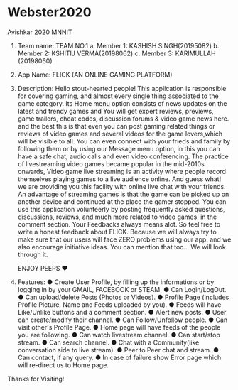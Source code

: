 # Webster2020
Avishkar 2020 MNNIT

1. Team name: TEAM NO.1
a. Member 1: KASHISH SINGH(20195082)
b. Member 2: KSHITIJ VERMA(20198062)
c. Member 3: KARIMULLAH (20198060)

2. App Name: FLICK (AN ONLINE GAMING PLATFORM)

3. Description: Hello stout-hearted people! This application is responsible for covering gaming, and almost every single thing associated to the game category.
   Its Home menu option consists of news updates on the latest and trendy games and You will get expert reviews, previews, game trailers, cheat codes, discussion      forums & video game news here. and the best this is that even you can post gaming related things or reviews of video games and several videos for the game          lovers,which will be visible to all.
	 You can even connect with your frieds and family by following them or by using our Message menu option, in this you can have a safe chat, audio calls and even      video conferencing.
	 The practice of livestreaming video games became popular in the mid-2010s onwards, Video game live streaming is an activity where people record themselves          playing games to a live audience online. And guess what! we are providing you this facility with online live chat with your friends. An advantage of streaming      games is that the game can be picked up on another device and continued at the place the gamer stopped. You can use this application volunteerly by posting          frequently asked questions, discussions, reviews, and much more related to video games, in the comment section.
	 Your Feedbacks always means alot. So feel free to write a honest feedback about FLICK. Because we will always try to make sure that our users will face ZERO        problems using our app. and we also encourage initiative ideas. You can mention that too... We will look through it.
                
	 ENJOY PEEPS ❤️


4. Features:
● Create User Profile, by filling up the informations or by logging in by your GMAIL, FACEBOOK or STEAM.
● Can Login/LogOut.
● Can upload/delete Posts (Photos or Videos).
● Profile Page (includes Profile Picture, Name and Feeds uploaded by you).
● Feeds will have Like/Unlike buttons and a comment section.
● Alert new posts.
● User can create/modify their channel.
● Can Follow/Unfollow people.
● Can visit other's Profile Page.
● Home page will have feeds of the people you are following.
● Can watch livestream channel.
● Can start/stop stream.
● Can search channel.
● Chat with a Community(like conversation side to live stream).
● Peer to Peer chat and stream.
● Can contact, if any query.
● In case of failure show Error page which will re-direct us to Home page.

Thanks for Visiting!
